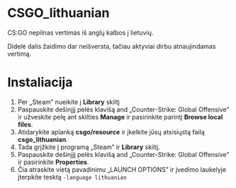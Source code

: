 # CSGO_lithuanian
CS:GO nepilnas vertimas iš anglų kalbos į lietuvių.

Didelė dalis žaidimo dar neišversta, tačiau aktyviai dirbu atnaujindamas vertimą.
# Instaliacija
1. Per „Steam” nueikite į **Library** skiltį
2. Paspauskite dešinįjį pelės klavišą and „Counter-Strike: Global Offensive” ir užveskite pelę ant skilties **Manage** ir pasirinkite parintį **Browse local files**.
3. Atidarykite aplanką **csgo/resource** ir įkelkite jūsų atsisiųstą failą **csgo_lithuanian**.
4. Tada grįžkite į programą „Steam” ir **Library** skiltį.
5. Paspauskite dešinįjį pelės klavišą and „Counter-Strike: Global Offensive” ir pasirinkite **Properties**.
6. Čia atraskite vietą pavadinimu „LAUNCH OPTIONS” ir įvedimo laukelyje įterpkite tesktą ```-language lithuanian```
